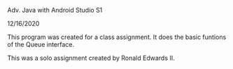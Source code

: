Adv. Java with Android Studio S1

12/16/2020

This program was created for a class assignment. It does the basic funtions of the Queue interface.

This was a solo assignment created by Ronald Edwards II.
